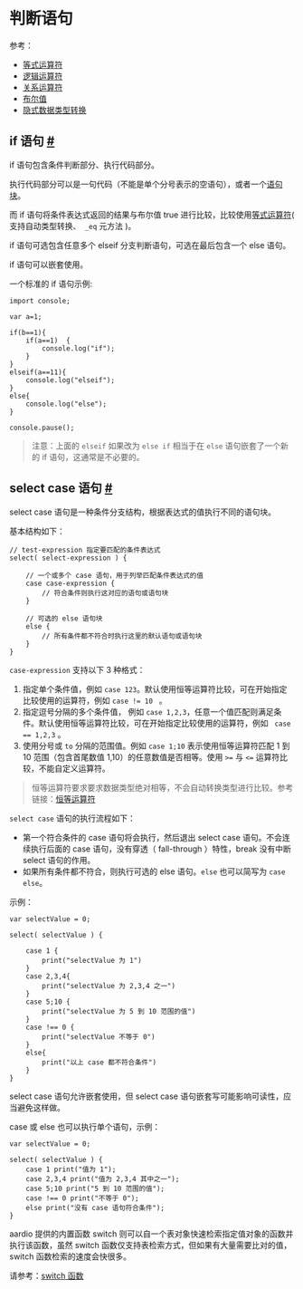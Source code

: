 # 判断语句

参考：

- [等式运算符](../operator/equality.md) 
- [逻辑运算符](../operator/logical.md) 
- [关系运算符](../operator/comparison.md)
- [布尔值](../datatype/datatype.md#boolean)
- [隐式数据类型转换](../datatype/datatype.md#type-coercion)

## if 语句 <a id="if" href="#if">&#x23;</a>

if 语句包含条件判断部分、执行代码部分。 

执行代码部分可以是一句代码（不能是单个分号表示的空语句），或者一个[语句块](blocks.md)。

而 if 语句将条件表达式返回的结果与布尔值 true 进行比较，比较使用[等式运算符](../operator/equality.md)( 支持自动类型转换、` _eq` 元方法 )。

if 语句可选包含任意多个 elseif 分支判断语句，可选在最后包含一个 else 语句。

if 语句可以嵌套使用。

一个标准的 if 语句示例:  

```aardio
import console;

var a=1;

if(b==1){
	if(a==1)  {
		console.log("if");
	}
}
elseif(a==11){
	console.log("elseif");
}
else{
	console.log("else");
}

console.pause();
```  

> 注意：上面的 `elseif` 如果改为 `else if` 相当于在 `else` 语句嵌套了一个新的 if 语句，这通常是不必要的。

## select case 语句 <a id="select-case" href="#select-case">&#x23;</a>

select case 语句是一种条件分支结构，根据表达式的值执行不同的语句块。

基本结构如下：

```
// test-expression 指定要匹配的条件表达式
select( select-expression ) {

    // 一个或多个 case 语句，用于列举匹配条件表达式的值
    case case-expression {
        // 符合条件则执行这对应的语句或语句块
    } 

    // 可选的 else 语句块
    else {
        // 所有条件都不符合时执行这里的默认语句或语句块
    }   
}
```

`case-expression` 支持以下 3 种格式：

1. 指定单个条件值，例如 `case 123`。默认使用恒等运算符比较，可在开始指定比较使用的运算符，例如 `case != 10 ` 。
2. 指定逗号分隔的多个条件值， 例如 `case 1,2,3`，任意一个值匹配则满足条件。默认使用恒等运算符比较，可在开始指定比较使用的运算符，例如 ` case == 1,2,3` 。
3. 使用分号或 `to` 分隔的范围值。例如 `case 1;10` 表示使用恒等运算符匹配 1 到 10 范围（包含首尾数值 1,10）的任意数值是否相等。使用 `>=` 与 `<=` 运算符比较，不能自定义运算符。

> 恒等运算符要求要求数据类型绝对相等，不会自动转换类型进行比较。参考链接：[恒等运算符](../operator/equality.md)
   
`select case` 语句的执行流程如下：

- 第一个符合条件的 case 语句将会执行，然后退出 select case 语句。不会连续执行后面的 case 语句，没有穿透（ fall-through ）特性，break 没有中断 select 语句的作用。
- 如果所有条件都不符合，则执行可选的 else 语句。`else` 也可以简写为 `case else`。

示例：  
  
```aardio
var selectValue = 0;

select( selectValue ) {

	case 1 { 
		print("selectValue 为 1")
	}
	case 2,3,4{
		print("selectValue 为 2,3,4 之一")
	}
	case 5;10 {  
		print("selectValue 为 5 到 10 范围的值")
	}
	case !== 0 { 
		print("selectValue 不等于 0")
	}
	else{ 
		print("以上 case 都不符合条件")
	}
}
```

select case 语句允许嵌套使用，但 select case 语句嵌套写可能影响可读性，应当避免这样做。

case 或 else 也可以执行单个语句，示例：

```aardio
var selectValue = 0;

select( selectValue ) {
    case 1 print("值为 1");
    case 2,3,4 print("值为 2,3,4 其中之一"); 
    case 5;10 print("5 到 10 范围的值"); 
    case !== 0 print("不等于 0"); 
    else print("没有 case 语句符合条件");
}
```

aardio 提供的内置函数 switch 则可以自一个表对象快速检索指定值对象的函数并执行该函数，虽然 switch 函数仅支持表检索方式，但如果有大量需要比对的值， switch 函数检索的速度会快很多。

请参考：[switch 函数](../builtin-function/switch.md)